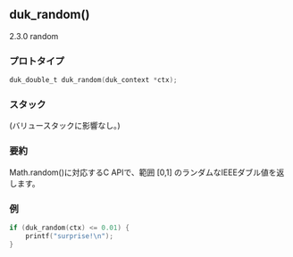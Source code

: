## duk_random() 

2.3.0 random

### プロトタイプ

```c
duk_double_t duk_random(duk_context *ctx);
```

### スタック

(バリュースタックに影響なし。)


### 要約

Math.random()に対応するC APIで、範囲 [0,1] のランダムなIEEEダブル値を返します。


### 例

```c
if (duk_random(ctx) <= 0.01) {
    printf("surprise!\n");
}
```